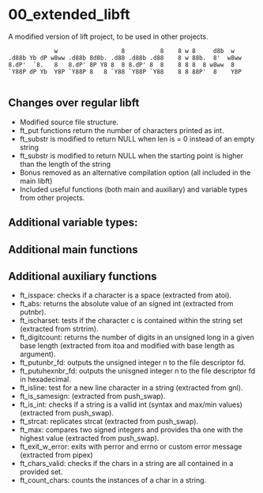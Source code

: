 # 00_extended_libft
A modified version of lift project, to be used in other projects.
```console
             w                  8          8    8 w 8     d8b  w   
.d88b Yb dP w8ww .d88b 8d8b. .d88 .d88b .d88    8 w 88b.  8'  w8ww 
8.dP'  `8.   8   8.dP' 8P Y8 8  8 8.dP' 8  8    8 8 8  8 w8ww  8   
`Y88P dP Yb  Y8P `Y88P 8   8 `Y88 `Y88P `Y88    8 8 88P'  8    Y8P 
                                                                   
```

## Changes over regular libft
- Modified source file structure.
- ft_put functions return the number of characters printed as int.
- ft_substr is modified to return NULL when len is = 0 instead of an empty string
- ft_substr is modified to return NULL when the starting point is higher than the length of the string
- Bonus removed as an alternative compilation option (all included in the main libft)
- Included useful functions (both main and auxiliary) and variable types from other projects.

## Additional variable types:

## Additional main functions

## Additional auxiliary functions
- ft_isspace: checks if a character is a space (extracted from atoi).
- ft_abs: returns the absolute value of an signed int (extracted from putnbr).
- ft_ischarset: tests if the character c is contained within the string set (extracted from strtrim).
- ft_digitcount: returns the number of digits in an unsigned long in a given base length (extracted from itoa and modified with base length as argument).
- ft_putunbr_fd: outputs the unsigned integer n to the file descriptor fd.
- ft_putuhexnbr_fd: outputs the unisgned integer n to the file descriptor fd in hexadecimal.
- ft_isline: test for a new line character in a string (extracted from gnl).
- ft_is_samesign: (extracted from push_swap).
- ft_is_int: checks if a string is a vallid int (syntax and max/min values) (extracted from push_swap).
- ft_strcat: replicates strcat (extracted from push_swap).
- ft_max: compares two signed integers and provides tha one with the highest value (extracted from push_swap).
- ft_exit_w_error: exits with perror and errno or custom error message (extracted from pipex)
- ft_chars_valid: checks if the chars in a string are all contained in a provided set.
- ft_count_chars: counts the instances of a char in a string.
